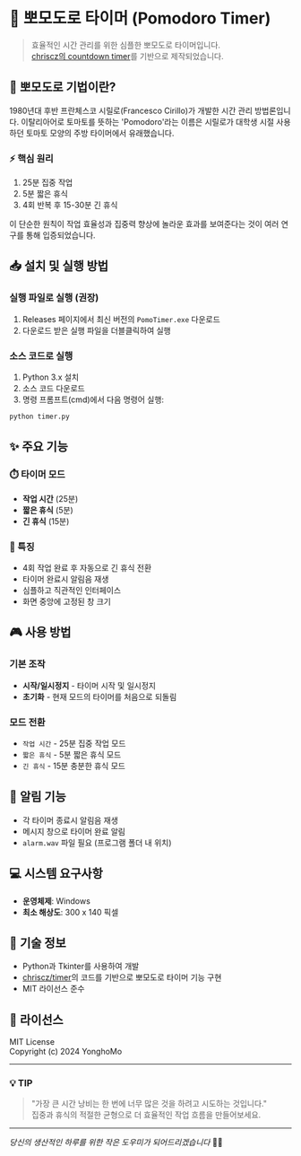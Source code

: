 # 🍅 뽀모도로 타이머 (Pomodoro Timer)

> 효율적인 시간 관리를 위한 심플한 뽀모도로 타이머입니다.  
> [chriscz의 countdown timer](https://github.com/chriscz/timer)를 기반으로 제작되었습니다.

## 🌱 뽀모도로 기법이란?

1980년대 후반 프란체스코 시릴로(Francesco Cirillo)가 개발한 시간 관리 방법론입니다.
이탈리아어로 토마토를 뜻하는 'Pomodoro'라는 이름은 시릴로가 대학생 시절 사용하던
토마토 모양의 주방 타이머에서 유래했습니다.

### ⚡ 핵심 원리

1. 25분 집중 작업
2. 5분 짧은 휴식
3. 4회 반복 후 15-30분 긴 휴식

이 단순한 원칙이 작업 효율성과 집중력 향상에 놀라운 효과를 보여준다는 것이
여러 연구를 통해 입증되었습니다.

## 📥 설치 및 실행 방법

### 실행 파일로 실행 (권장)

1. Releases 페이지에서 최신 버전의 `PomoTimer.exe` 다운로드
2. 다운로드 받은 실행 파일을 더블클릭하여 실행

### 소스 코드로 실행

1. Python 3.x 설치
2. 소스 코드 다운로드
3. 명령 프롬프트(cmd)에서 다음 명령어 실행:

```bash
python timer.py
```

## ✨ 주요 기능

### ⏱️ 타이머 모드

- **작업 시간** (25분)
- **짧은 휴식** (5분)
- **긴 휴식** (15분)

### 🎯 특징

- 4회 작업 완료 후 자동으로 긴 휴식 전환
- 타이머 완료시 알림음 재생
- 심플하고 직관적인 인터페이스
- 화면 중앙에 고정된 창 크기

## 🎮 사용 방법

### 기본 조작

- **시작/일시정지** - 타이머 시작 및 일시정지
- **초기화** - 현재 모드의 타이머를 처음으로 되돌림

### 모드 전환

- `작업 시간` - 25분 집중 작업 모드
- `짧은 휴식` - 5분 짧은 휴식 모드
- `긴 휴식` - 15분 충분한 휴식 모드

## 🔔 알림 기능

- 각 타이머 종료시 알림음 재생
- 메시지 창으로 타이머 완료 알림
- `alarm.wav` 파일 필요 (프로그램 폴더 내 위치)

## 💻 시스템 요구사항

- **운영체제**: Windows
- **최소 해상도**: 300 x 140 픽셀

## 🔧 기술 정보

- Python과 Tkinter를 사용하여 개발
- [chriscz/timer](https://github.com/chriscz/timer)의 코드를 기반으로 뽀모도로 타이머 기능 구현
- MIT 라이선스 준수

## 📝 라이선스

MIT License  
Copyright (c) 2024 YonghoMo

---

### 💡 TIP

> "가장 큰 시간 낭비는 한 번에 너무 많은 것을 하려고 시도하는 것입니다."  
> 집중과 휴식의 적절한 균형으로 더 효율적인 작업 흐름을 만들어보세요.

---

_당신의 생산적인 하루를 위한 작은 도우미가 되어드리겠습니다_ 🎯✨

